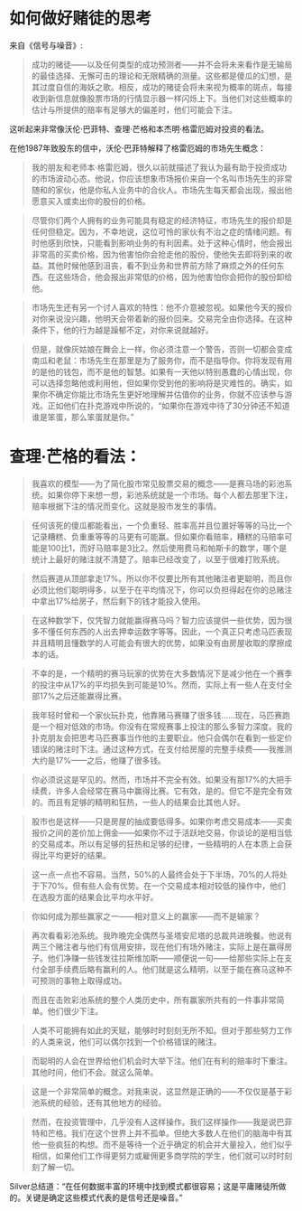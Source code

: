 # 如何做好赌徒的思考
来自《信号与噪音》:

> 成功的赌徒——以及任何类型的成功预测者——并不会将未来看作是无输局的最佳选择、无懈可击的理论和无限精确的测量。这些都是傻瓜的幻想，是其过度自信的海妖之歌。相反，成功的赌徒会将未来视为概率的斑点，每接收到新信息就像股票市场的行情显示器一样闪烁上下。当他们对这些概率的估计与所提供的赔率有足够大的偏差时，他们可能会下注。

这听起来非常像沃伦·巴菲特、查理·芒格和本杰明·格雷厄姆对投资的看法。

在他1987年致股东的信中，沃伦·巴菲特解释了格雷厄姆的市场先生概念：

> 我的朋友和老师本·格雷厄姆，很久以前就描述了我认为最有助于投资成功的市场波动心态。他说，你应该想象市场报价来自一个名叫市场先生的非常随和的家伙，他是你私人业务中的合伙人。市场先生每天都会出现，报出他愿意买入或卖出你的股份的价格。

> 尽管你们两个人拥有的业务可能具有稳定的经济特征，市场先生的报价却是任何但稳定。因为，不幸地说，这位可怜的家伙有不治之症的情绪问题。有时他感到欣快，只能看到影响业务的有利因素。处于这种心情时，他会报出非常高的买卖价格，因为他害怕你会抢走他的股份，使他失去即将到来的收益。其他时候他感到沮丧，看不到业务和世界前方除了麻烦之外的任何东西。在这些场合，他会报出非常低的价格，因为他害怕你会把你的股份卸给他。

> 市场先生还有另一个讨人喜欢的特性：他不介意被忽视。如果他今天的报价对你来说没兴趣，他明天会带着新的报价回来。交易完全由你选择。在这种条件下，他的行为越是躁郁不定，对你来说就越好。

> 但是，就像灰姑娘在舞会上一样，你必须注意一个警告，否则一切都会变成南瓜和老鼠：市场先生在那里是为了服务你，而不是指导你。你将发现有用的是他的钱包，而不是他的智慧。如果有一天他以特别愚蠢的心情出现，你可以选择忽略他或利用他，但如果你受到他的影响将是灾难性的。确实，如果你不确定你能比市场先生更好地理解并估值你的业务，你就不应该参与游戏。正如他们在扑克游戏中所说的，“如果你在游戏中待了30分钟还不知道谁是笨蛋，那么笨蛋就是你。”

# 查理·芒格的看法：

> 我喜欢的模型——为了简化股市常见股票交易的概念——是赛马场的彩池系统。如果你停下来想一想，彩池系统就是一个市场。每个人都去那里下注，赔率根据下注的情况而变化。这就是股市发生的事情。

> 任何该死的傻瓜都能看出，一个负重轻、胜率高并且位置好等等的马比一个记录糟糕、负重重等等的马更有可能赢。但如果你看赔率，糟糕的马赔率可能是100比1，而好马赔率是3比2。然后使用费马和帕斯卡的数学，哪个是统计上最好的赌注就不清楚了。赔率已经改变了，以至于很难打败系统。

> 然后赛道从顶部拿走17%。所以你不仅要比所有其他赌注者更聪明，而且你必须比他们聪明得多，以至于在平均情况下，你可以负担得起在你的总赌注中拿出17%给房子，然后剩下的钱才能投入使用。

> 在这种数学下，仅凭智力就能赢得赛马吗？智力应该提供一些优势，因为很多不懂任何东西的人出去押幸运数字等等。因此，一个真正只考虑马匹表现并且精明且懂数学的人可能会有很大的优势，如果没有由房屋收取的摩擦成本的话。

> 不幸的是，一个精明的赛马玩家的优势在大多数情况下是减少他在一个赛季的投注中从17%的平均损失到可能是10%。然而，实际上有一些人在支付全部17%之后还能赢得比赛。

> 我年轻时曾和一个家伙玩扑克，他靠赌马赛赚了很多钱……现在，马匹赛跑是一个相对低效的市场。你没有在常规赛事上投注的那么多智力深度。我的扑克朋友会把思考马匹赛事当作他的主要职业。他只会偶尔在看到一些定价错误的赌注时下注。通过这种方式，在支付给房屋的完整手续费——我推测大约是17%——之后，他赚了很多钱。

> 你必须说这是罕见的。然而，市场并不完全有效。如果没有那17%的大把手续费，许多人会经常在赛马中赢得比赛。它有效，是的。但它不是完全有效的。而且有足够的精明和狂热，一些人的结果会比其他人好。

> 股市也是这样——只是房屋的抽成要低得多。如果你考虑交易成本——买卖报价之间的差价加上佣金——如果你不过于活跃地交易，你谈论的是相当低的交易成本。所以有足够的狂热和足够的纪律，一些精明的人在本质上会获得比平均更好的结果。

> 这一点一点也不容易。当然，50%的人最终会处于下半场，70%的人将处于下70%。但有些人会有优势。在一个交易成本相对较低的操作中，他们在选股方面的结果会比平均水平好。

> 你如何成为那些赢家之一——相对意义上的赢家——而不是输家？

> 再次看看彩池系统。我昨晚完全偶然与圣塔安尼塔的总裁共进晚餐。他说有两三个赌注者与他们有信用安排，现在他们有场外赌注，实际上是在赢得房子。他们净赚一些钱发往拉斯维加斯——顺便说一句——给那些实际上在支付全部手续费后略有赢利的人。他们就是这么精明，以至于能在赛马这种不可预测的事物上取得成功。

> 而且在击败彩池系统的整个人类历史中，所有赢家所共有的一件事非常简单。他们很少下注。

> 人类不可能拥有如此的天赋，能够时时刻刻无所不知。但对于那些努力工作的人类来说，他们可以偶尔找到一个价格错误的赌注。

> 而聪明的人会在世界给他们机会时大举下注。他们在有利的赔率时下重注。其他时间，他们不会。就这么简单。

> 这是一个非常简单的概念。对我来说，这显然是正确的——不仅仅是基于彩池系统的经验，还有其他地方的经验。

> 然而，在投资管理中，几乎没有人这样操作。我们这样操作——我是说巴菲特和芒格。我们在这个世界上并不孤单。但绝大多数人在他们的脑海中有其他一些疯狂的构想。而不是等待一个近乎确定的机会并大量投入，他们似乎相信，如果他们工作得更努力或雇佣更多商学院的学生，他们就可以时时刻刻了解一切。

Silver总结道：“在任何数据丰富的环境中找到模式都很容易；这是平庸赌徒所做的。关键是确定这些模式代表的是信号还是噪音。”